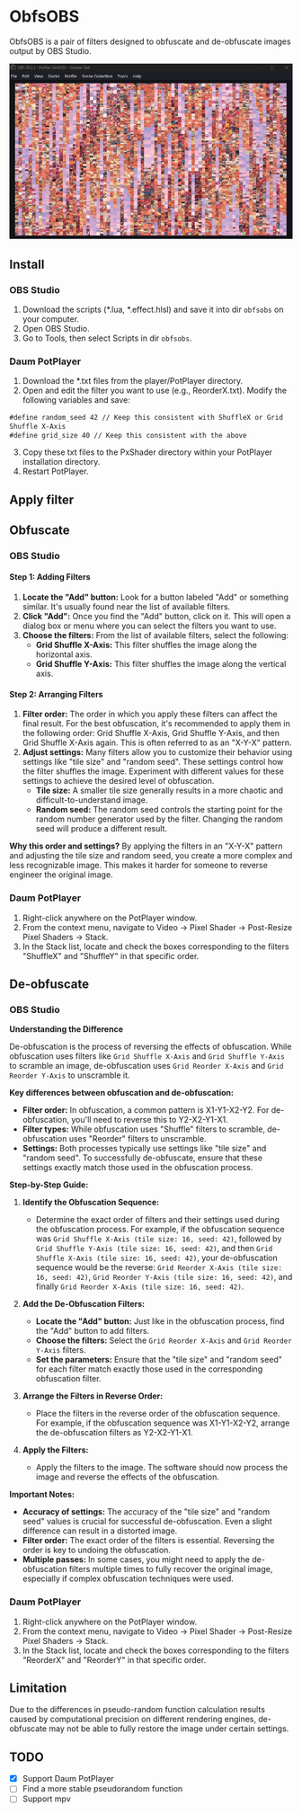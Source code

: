 # ObfsOBS

ObfsOBS is a pair of filters designed to obfuscate and de-obfuscate images output by OBS Studio.

![ObfsOBS](assets/obfsobs.png)

## Install

### OBS Studio

1. Download the scripts (*.lua, *.effect.hlsl) and save it into dir `obfsobs` on your computer.
2. Open OBS Studio.
3. Go to Tools, then select Scripts in dir `obfsobs`.

### Daum PotPlayer

1. Download the *.txt files from the player/PotPlayer directory.  
2. Open and edit the filter you want to use (e.g., ReorderX.txt). Modify the following variables and save:  
```hlsl
#define random_seed 42 // Keep this consistent with ShuffleX or Grid Shuffle X-Axis
#define grid_size 40 // Keep this consistent with the above
```
3. Copy these txt files to the PxShader directory within your PotPlayer installation directory.
4. Restart PotPlayer.

## Apply filter

## Obfuscate

### OBS Studio

#### Step 1: Adding Filters
1. **Locate the "Add" button:** Look for a button labeled "Add" or something similar. It's usually found near the list of available filters.
2. **Click "Add":** Once you find the "Add" button, click on it. This will open a dialog box or menu where you can select the filters you want to use.
3. **Choose the filters:** From the list of available filters, select the following:
   * **Grid Shuffle X-Axis:** This filter shuffles the image along the horizontal axis.
   * **Grid Shuffle Y-Axis:** This filter shuffles the image along the vertical axis.

#### Step 2: Arranging Filters
1. **Filter order:** The order in which you apply these filters can affect the final result. For the best obfuscation, it's recommended to apply them in the following order: Grid Shuffle X-Axis, Grid Shuffle Y-Axis, and then Grid Shuffle X-Axis again. This is often referred to as an "X-Y-X" pattern. 
2. **Adjust settings:** Many filters allow you to customize their behavior using settings like "tile size" and "random seed". These settings control how the filter shuffles the image. Experiment with different values for these settings to achieve the desired level of obfuscation.
   * **Tile size:** A smaller tile size generally results in a more chaotic and difficult-to-understand image.
   * **Random seed:** The random seed controls the starting point for the random number generator used by the filter. Changing the random seed will produce a different result.

**Why this order and settings?**
By applying the filters in an "X-Y-X" pattern and adjusting the tile size and random seed, you create a more complex and less recognizable image. This makes it harder for someone to reverse engineer the original image.

### Daum PotPlayer

1. Right-click anywhere on the PotPlayer window.
2. From the context menu, navigate to Video -> Pixel Shader -> Post-Resize Pixel Shaders -> Stack.
3. In the Stack list, locate and check the boxes corresponding to the filters "ShuffleX" and "ShuffleY" in that
   specific order.

## De-obfuscate

### OBS Studio

**Understanding the Difference**

De-obfuscation is the process of reversing the effects of obfuscation. While obfuscation uses filters like `Grid Shuffle X-Axis` and `Grid Shuffle Y-Axis` to scramble an image, de-obfuscation uses `Grid Reorder X-Axis` and `Grid Reorder Y-Axis` to unscramble it.

**Key differences between obfuscation and de-obfuscation:**
* **Filter order:** In obfuscation, a common pattern is X1-Y1-X2-Y2. For de-obfuscation, you'll need to reverse this to Y2-X2-Y1-X1. 
* **Filter types:** While obfuscation uses "Shuffle" filters to scramble, de-obfuscation uses "Reorder" filters to unscramble. 
* **Settings:** Both processes typically use settings like "tile size" and "random seed". To successfully de-obfuscate, ensure that these settings exactly match those used in the obfuscation process.

**Step-by-Step Guide:**

1. **Identify the Obfuscation Sequence:** 
   * Determine the exact order of filters and their settings used during the obfuscation process. For example, if the obfuscation sequence was `Grid Shuffle X-Axis (tile size: 16, seed: 42)`, followed by `Grid Shuffle Y-Axis (tile size: 16, seed: 42)`, and then `Grid Shuffle X-Axis (tile size: 16, seed: 42)`, your de-obfuscation sequence would be the reverse: `Grid Reorder X-Axis (tile size: 16, seed: 42)`, `Grid Reorder Y-Axis (tile size: 16, seed: 42)`, and finally `Grid Reorder X-Axis (tile size: 16, seed: 42)`.

2. **Add the De-Obfuscation Filters:**
   * **Locate the "Add" button:** Just like in the obfuscation process, find the "Add" button to add filters.
   * **Choose the filters:** Select the `Grid Reorder X-Axis` and `Grid Reorder Y-Axis` filters.
   * **Set the parameters:** Ensure that the "tile size" and "random seed" for each filter match exactly those used in the corresponding obfuscation filter.

3. **Arrange the Filters in Reverse Order:**
   * Place the filters in the reverse order of the obfuscation sequence. For example, if the obfuscation sequence was X1-Y1-X2-Y2, arrange the de-obfuscation filters as Y2-X2-Y1-X1.

4. **Apply the Filters:**
   * Apply the filters to the image. The software should now process the image and reverse the effects of the obfuscation.

**Important Notes:**

* **Accuracy of settings:** The accuracy of the "tile size" and "random seed" values is crucial for successful de-obfuscation. Even a slight difference can result in a distorted image.
* **Filter order:** The exact order of the filters is essential. Reversing the order is key to undoing the obfuscation.
* **Multiple passes:** In some cases, you might need to apply the de-obfuscation filters multiple times to fully recover the original image, especially if complex obfuscation techniques were used.

### Daum PotPlayer

1. Right-click anywhere on the PotPlayer window.
2. From the context menu, navigate to Video -> Pixel Shader -> Post-Resize Pixel Shaders -> Stack.
3. In the Stack list, locate and check the boxes corresponding to the filters "ReorderX" and "ReorderY" in that
   specific order.

## Limitation
Due to the differences in pseudo-random function calculation results caused by computational precision on different rendering engines, de-obfuscate may not be able to fully restore the image under certain settings.

## TODO
 * [x] Support Daum PotPlayer
 * [ ] Find a more stable pseudorandom function
 * [ ] Support mpv